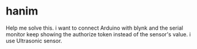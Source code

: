 # hanim
Help me solve this. i want to connect Arduino with blynk and the serial monitor keep showing the authorize token instead of the sensor's value. i use Ultrasonic sensor.
